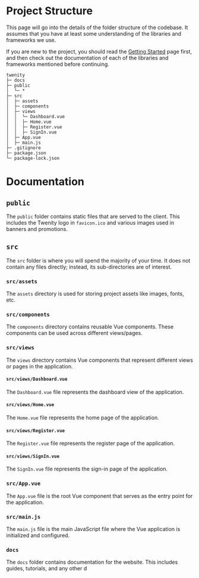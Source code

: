 # Project Structure

This page will go into the details of the folder structure of the codebase.
It assumes that you have at least some understanding of the libraries and frameworks we use.

If you are new to the project, you should read the [Getting Started](/getting-started) page first,
and then check out the documentation of each of the libraries and frameworks mentioned before continuing.

```
twenity
├─ docs
├─ public
│  └─ *
├─ src
│  ├─ assets
│  ├─ components
│  ├─ views
│  │  └─ Dashboard.vue
│  │  ├─ Home.vue
│  │  ├─ Register.vue
│  │  ├─ SignIn.vue
│  ├─ App.vue
│  ├─ main.js
├─ .gitignore
├─ package.json
└─ package-lock.json
```

# Documentation

## `public`

The `public` folder contains static files that are served to the client. This includes the Twenity logo in `favicon.ico` and various images used in banners and promotions.

## `src`

The `src` folder is where you will spend the majority of your time. It does not contain any files directly; instead, its sub-directories are of interest.

### `src/assets`

The `assets` directory is used for storing project assets like images, fonts, etc.

### `src/components`

The `components` directory contains reusable Vue components. These components can be used across different views/pages.

### `src/views`

The `views` directory contains Vue components that represent different views or pages in the application.

#### `src/views/Dashboard.vue`

The `Dashboard.vue` file represents the dashboard view of the application.

#### `src/views/Home.vue`

The `Home.vue` file represents the home page of the application.

#### `src/views/Register.vue`

The `Register.vue` file represents the register page of the application.

#### `src/views/SignIn.vue`

The `SignIn.vue` file represents the sign-in page of the application.

### `src/App.vue`

The `App.vue` file is the root Vue component that serves as the entry point for the application.

### `src/main.js`

The `main.js` file is the main JavaScript file where the Vue application is initialized and configured.

### `docs`

The `docs` folder contains documentation for the website. This includes guides, tutorials, and any other d
